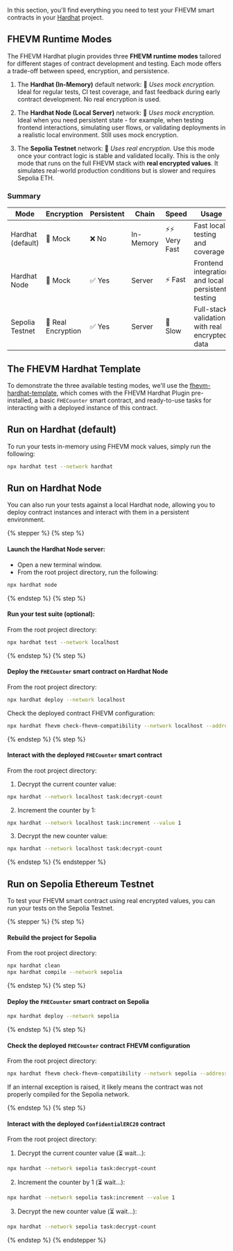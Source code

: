 In this section, you'll find everything you need to test your FHEVM smart contracts in your [Hardhat](https://hardhat.org) project.

## FHEVM Runtime Modes

The FHEVM Hardhat plugin provides three **FHEVM runtime modes** tailored for different stages of contract development and testing. Each mode offers a trade-off between speed, encryption, and persistence.

1. The **Hardhat (In-Memory)** default network: 🧪 _Uses mock encryption._ Ideal for regular tests, CI test coverage, and fast feedback during early contract development. No real encryption is used.

2. The **Hardhat Node (Local Server)** network: 🧪 _Uses mock encryption._ Ideal when you need persistent state - for example, when testing frontend interactions, simulating user flows, or validating deployments in a realistic local environment. Still uses mock encryption.

3. The **Sepolia Testnet** network: 🔐 _Uses real encryption._ Use this mode once your contract logic is stable and validated locally. This is the only mode that runs on the full FHEVM stack with **real encrypted values**. It simulates real-world production conditions but is slower and requires Sepolia ETH.

### Summary

| Mode              | Encryption         | Persistent | Chain     | Speed          | Usage                                             |
| ----------------- | ------------------ | ---------- | --------- | -------------- | ------------------------------------------------- |
| Hardhat (default) | 🧪 Mock            | ❌ No      | In-Memory | ⚡⚡ Very Fast | Fast local testing and coverage                   |
| Hardhat Node      | 🧪 Mock            | ✅ Yes     | Server    | ⚡ Fast        | Frontend integration and local persistent testing |
| Sepolia Testnet   | 🔐 Real Encryption | ✅ Yes     | Server    | 🐢 Slow        | Full-stack validation with real encrypted data    |

## The FHEVM Hardhat Template

To demonstrate the three available testing modes, we'll use the [fhevm-hardhat-template](https://github.com/zama-ai/fhevm-hardhat-template), which comes with the FHEVM Hardhat Plugin pre-installed, a basic `FHECounter` smart contract, and ready-to-use tasks for interacting with a deployed instance of this contract.

## Run on Hardhat (default)

To run your tests in-memory using FHEVM mock values, simply run the following:

```sh
npx hardhat test --network hardhat
```

## Run on Hardhat Node

You can also run your tests against a local Hardhat node, allowing you to deploy contract instances and interact with them in a persistent environment.

{% stepper %}
{% step %}

#### Launch the Hardhat Node server:

- Open a new terminal window.
- From the root project directory, run the following:

```sh
npx hardhat node
```

{% endstep %}
{% step %}

#### Run your test suite (optional):

From the root project directory:

```sh
npx hardhat test --network localhost
```

{% endstep %}
{% step %}

#### Deploy the `FHECounter` smart contract on Hardhat Node

From the root project directory:

```sh
npx hardhat deploy --network localhost
```

Check the deployed contract FHEVM configuration:

```sh
npx hardhat fhevm check-fhevm-compatibility --network localhost --address <deployed contract address>
```

{% endstep %}
{% step %}

#### Interact with the deployed `FHECounter` smart contract

From the root project directory:

1. Decrypt the current counter value:

```sh
npx hardhat --network localhost task:decrypt-count
```

2. Increment the counter by 1:

```sh
npx hardhat --network localhost task:increment --value 1
```

3. Decrypt the new counter value:

```sh
npx hardhat --network localhost task:decrypt-count
```

{% endstep %}
{% endstepper %}

## Run on Sepolia Ethereum Testnet

To test your FHEVM smart contract using real encrypted values, you can run your tests on the Sepolia Testnet.

{% stepper %}
{% step %}

#### Rebuild the project for Sepolia

From the root project directory:

```sh
npx hardhat clean
npx hardhat compile --network sepolia
```

{% endstep %}
{% step %}

#### Deploy the `FHECounter` smart contract on Sepolia

```sh
npx hardhat deploy --network sepolia
```

{% endstep %}
{% step %}

#### Check the deployed `FHECounter` contract FHEVM configuration

From the root project directory:

```sh
npx hardhat fhevm check-fhevm-compatibility --network sepolia --address <deployed contract address>
```

If an internal exception is raised, it likely means the contract was not properly compiled for the Sepolia network.

{% endstep %}
{% step %}

#### Interact with the deployed `ConfidentialERC20` contract

From the root project directory:

1. Decrypt the current counter value (⏳ wait...):

```sh
npx hardhat --network sepolia task:decrypt-count
```

2. Increment the counter by 1 (⏳ wait...):

```sh
npx hardhat --network sepolia task:increment --value 1
```

3. Decrypt the new counter value (⏳ wait...):

```sh
npx hardhat --network sepolia task:decrypt-count
```

{% endstep %}
{% endstepper %}
